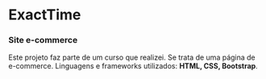 # ExactTime
### Site e-commerce

Este projeto faz parte de um curso que realizei.
Se trata de uma página de e-commerce.
Linguagens e frameworks utilizados: **HTML, CSS, Bootstrap**.